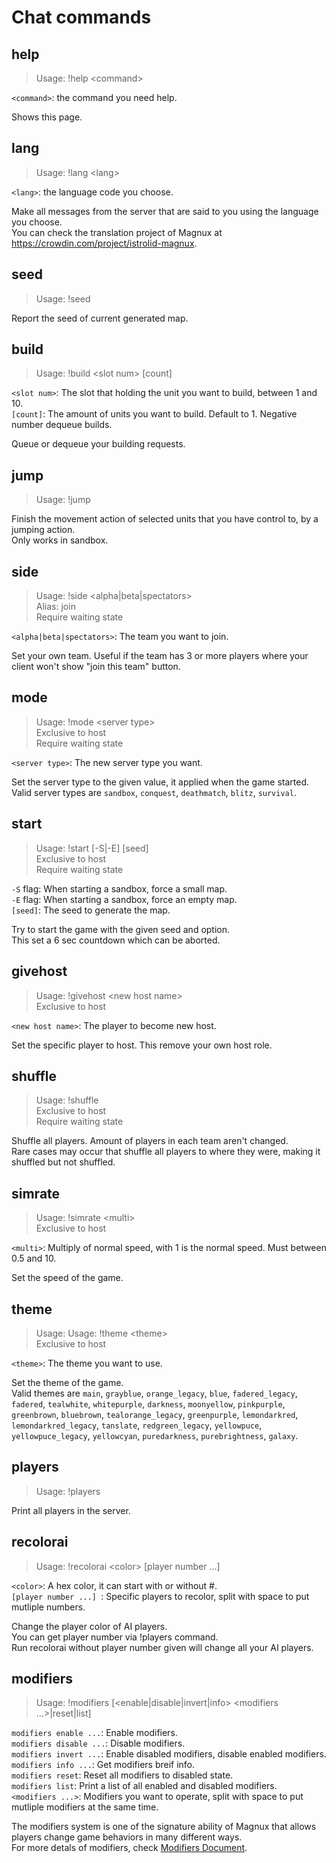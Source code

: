 # Chat commands
## help
> Usage: !help \<command\>  

`<command>`: the command you need help.

Shows this page.  

## lang
> Usage: !lang \<lang\>  

`<lang>`: the language code you choose.

Make all messages from the server that are said to you using the language you choose.  
You can check the translation project of Magnux at <https://crowdin.com/project/istrolid-magnux>.  

## seed
> Usage: !seed  

Report the seed of current generated map.

## build
> Usage: !build \<slot num\> [count]  

`<slot num>`: The slot that holding the unit you want to build, between 1 and 10.  
`[count]`: The amount of units you want to build. Default to 1. Negative number dequeue builds.  

Queue or dequeue your building requests.

## jump
> Usage: !jump

Finish the movement action of selected units that you have control to, by a jumping action.  
Only works in sandbox.

## side
> Usage: !side \<alpha|beta|spectators\>  
> Alias: join  
> Require waiting state  

`<alpha|beta|spectators>`: The team you want to join.  

Set your own team. Useful if the team has 3 or more players where your client won't show "join this team" button.

## mode
> Usage: !mode \<server type\>  
> Exclusive to host  
> Require waiting state  

`<server type>`: The new server type you want.  

Set the server type to the given value, it applied when the game started.  
Valid server types are `sandbox`, `conquest`, `deathmatch`, `blitz`, `survival`.  

## start
> Usage: !start [-S|-E] [seed]  
> Exclusive to host  
> Require waiting state  

`-S` flag: When starting a sandbox, force a small map.  
`-E` flag: When starting a sandbox, force an empty map.  
`[seed]`: The seed to generate the map.  

Try to start the game with the given seed and option.  
This set a 6 sec countdown which can be aborted.  

## givehost
> Usage: !givehost \<new host name\>  
> Exclusive to host  

`<new host name>`: The player to become new host.  

Set the specific player to host. This remove your own host role.  

## shuffle
> Usage: !shuffle  
> Exclusive to host  
> Require waiting state  

Shuffle all players. Amount of players in each team aren't changed.  
Rare cases may occur that shuffle all players to where they were, making it shuffled but not shuffled.  

## simrate
> Usage: !simrate \<multi\>  
> Exclusive to host  

`<multi>`: Multiply of normal speed, with 1 is the normal speed. Must between 0.5 and 10.  

Set the speed of the game.

## theme
> Usage: Usage: !theme \<theme\>  
> Exclusive to host  

`<theme>`: The theme you want to use.  

Set the theme of the game.  
Valid themes are `main`, `grayblue`, `orange_legacy`, `blue`, `fadered_legacy`, `fadered`, `tealwhite`, `whitepurple`, `darkness`, `moonyellow`, `pinkpurple`, `greenbrown`, `bluebrown`, `tealorange_legacy`, `greenpurple`, `lemondarkred`, `lemondarkred_legacy`, `tanslate`, `redgreen_legacy`, `yellowpuce`, `yellowpuce_legacy`, `yellowcyan`, `puredarkness`, `purebrightness`, `galaxy`.  

## players
> Usage: !players   

Print all players in the server.  

## recolorai
> Usage: !recolorai \<color\> [player number ...]   

`<color>`: A hex color, it can start with or without #.  
`[player number ...] `: Specific players to recolor, split with space to put mutliple numbers.  

Change the player color of AI players.  
You can get player number via !players command.  
Run recolorai without player number given will change all your AI players.  

## modifiers
> Usage: !modifiers [\<enable|disable|invert|info\> \<modifiers ...\>|reset|list]  

`modifiers enable ...`: Enable modifiers.  
`modifiers disable ...`: Disable modifiers.  
`modifiers invert ...`: Enable disabled modifiers, disable enabled modifiers.  
`modifiers info ...`: Get modifiers breif info.  
`modifiers reset`: Reset all modifiers to disabled state.  
`modifiers list`: Print a list of all enabled and disabled modifiers.  
`<modifiers ...>`: Modifiers you want to operate, split with space to put mutliple modifiers at the same time.  

The modifiers system is one of the signature ability of Magnux that allows players change game behaviors in many different ways.  
For more detals of modifiers, check [Modifiers Document](https://github.com/siiftun1857/istrolid-magnux-documents/blob/master/modifiers.md).
